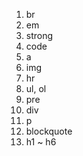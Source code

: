 1. br
2. em
3. strong
4. code
5. a
6. img
7. hr
8. ul, ol
9. pre
10. div
11. p
12. blockquote
13. h1 ~ h6

